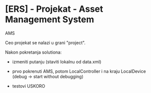 # [ERS] - Projekat - Asset Management System
AMS

Ceo projekat se nalazi u grani "project".

Nakon pokretanja solutiona:
  - izmeniti putanju (staviti lokalnu od data.xml)

  - prvo pokrenuti AMS, potom LocalController i na kraju LocalDevice (debug -> start without debugging)

  - testovi USKORO

